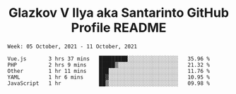 <h1 align="center">Glazkov V Ilya aka Santarinto GitHub Profile README</h1>

<!--START_SECTION:waka-->
```text
Week: 05 October, 2021 - 11 October, 2021

Vue.js       3 hrs 37 mins   █████████░░░░░░░░░░░░░░░░   35.96 % 
PHP          2 hrs 9 mins    █████▒░░░░░░░░░░░░░░░░░░░   21.32 % 
Other        1 hr 11 mins    ███░░░░░░░░░░░░░░░░░░░░░░   11.76 % 
YAML         1 hr 6 mins     ██▓░░░░░░░░░░░░░░░░░░░░░░   10.95 % 
JavaScript   1 hr            ██▒░░░░░░░░░░░░░░░░░░░░░░   09.98 % 
```
<!--END_SECTION:waka-->